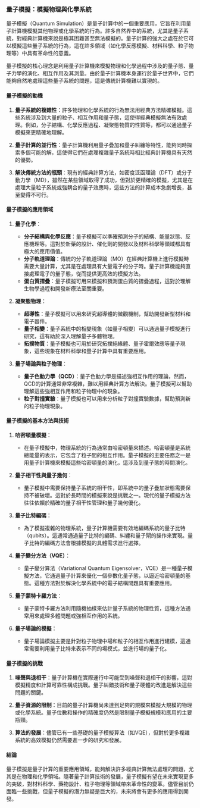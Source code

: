 ### **量子模擬：模擬物理與化學系統**

量子模擬（Quantum Simulation）是量子計算中的一個重要應用，它旨在利用量子計算機模擬其他物理或化學系統的行為。許多自然界中的系統，尤其是量子系統，對經典計算機來說是極其困難甚至無法模擬的。量子計算的強大之處在於它可以模擬這些量子系統的行為，這在許多領域（如化學反應模擬、材料科學、粒子物理等）中具有革命性的意義。

量子模擬的核心理念是利用量子計算機來模擬物理和化學過程中涉及的量子態、量子力學的演化、相互作用及其測量。由於量子計算機本身運行於量子世界中，它們能夠自然地處理這些量子系統的問題，這是傳統計算機難以實現的。

#### **量子模擬的動機**

1. **量子系統的複雜性**：許多物理和化學系統的行為無法用經典方法精確模擬。這些系統涉及到大量的粒子、相互作用和量子態，這使得經典模擬無法有效處理。例如，分子結構、化學反應過程、凝聚態物質的性質等，都可以通過量子模擬來更精確地理解。

2. **量子計算的並行性**：量子計算機利用量子疊加和量子糾纏等特性，能夠同時探索多個可能的解，這使得它們在處理複雜量子系統時相比經典計算機具有天然的優勢。

3. **解決傳統方法的瓶頸**：現有的經典計算方法，如密度泛函理論（DFT）或分子動力學（MD），雖然在某些領域取得了成功，但對於更精確的模擬，尤其是在處理大量粒子系統或強耦合的量子效應時，這些方法的計算成本急劇增長，甚至變得不可行。

#### **量子模擬的應用領域**

1. **量子化學**：
   - **分子結構與化學反應**：量子模擬可以準確預測分子的結構、能量狀態、反應機理等。這對於新藥的設計、催化劑的開發以及材料科學等領域都具有極大的應用價值。
   - **分子軌道理論**：傳統的分子軌道理論（MO）在經典計算機上進行模擬時需要大量計算，尤其是在處理具有大量電子的分子時。量子計算機能夠直接處理電子的量子態，從而提供更高效的模擬方法。
   - **蛋白質摺疊**：量子模擬可用來模擬和預測蛋白質的摺疊過程，這對於理解生物學過程和開發新療法至關重要。

2. **凝聚態物理**：
   - **超導性**：量子模擬可以用來研究超導體的微觀機制，幫助開發新型材料和電子器件。
   - **量子相變**：量子系統中的相變現象（如量子相變）可以通過量子模擬進行研究，這有助於深入理解量子多體物理。
   - **拓撲物質**：量子模擬也可用於研究拓撲絕緣體、量子霍爾效應等量子現象，這些現象在材料科學和量子計算中具有重要應用。

3. **量子場論與粒子物理**：
   - **量子色動力學（QCD）**：量子色動力學是描述強相互作用的理論，然而，QCD的計算通常非常複雜，難以用經典計算方法解決。量子模擬可以幫助理解這些強相互作用和粒子物理中的現象。
   - **粒子對撞實驗**：量子模擬也可以用來分析粒子對撞實驗數據，幫助預測新的粒子物理現象。

#### **量子模擬的基本方法與技術**

1. **哈密頓量模擬**：
   - 在量子模擬中，物理系統的行為通常由哈密頓量來描述。哈密頓量是系統總能量的表示，它包含了粒子間的相互作用。量子模擬的主要任務之一是用量子計算機來模擬這些哈密頓量的演化，這涉及到量子態的時間演化。

2. **量子相干性與量子幾何**：
   - 量子模擬中需要保持量子系統的相干性，即系統中的量子疊加狀態需要保持不被破壞。這對於長時間的模擬來說是挑戰之一。現代的量子模擬方法往往依賴於精確的量子相干性管理和量子幾何優化。

3. **量子比特編碼**：
   - 為了模擬複雜的物理系統，量子計算機需要有效地編碼系統的量子比特（qubits）。這通常通過量子比特的編碼、糾纏和量子閘的操作來實現。量子比特的編碼方法會根據模擬的具體需求進行選擇。

4. **量子變分方法（VQE）**：
   - 量子變分算法（Variational Quantum Eigensolver，VQE）是一種量子模擬方法，它通過量子計算來優化一個參數化量子態，以逼近哈密頓量的基態。這種方法對於解決化學系統中的電子結構問題具有重要應用。

5. **量子蒙特卡羅方法**：
   - 量子蒙特卡羅方法利用隨機抽樣來估計量子系統的物理性質，這種方法通常用來處理多體問題或強相互作用的系統。

6. **量子場論的模擬**：
   - 量子場論模擬主要是針對粒子物理中場和粒子的相互作用進行建模，這通常需要利用量子比特來表示不同的場模式，並進行場的量子化。

#### **量子模擬的挑戰**

1. **噪聲與退相干**：量子計算機在實際運行中可能受到噪聲和退相干的影響，這對模擬精度和計算可靠性構成挑戰。量子糾錯技術和量子硬體的改進是解決這些問題的關鍵。

2. **量子資源的限制**：目前的量子計算機尚未達到足夠的規模來模擬大規模的物理或化學系統。量子位數和操作的精確度仍然是限制量子模擬規模和應用的主要瓶頸。

3. **算法的發展**：儘管已有一些基礎的量子模擬算法（如VQE），但對於更多複雜系統的高效模擬仍然需要進一步的研究和發展。

#### **結論**

量子模擬是量子計算的重要應用領域，能夠解決許多經典計算無法處理的問題，尤其是在物理和化學領域。隨著量子計算技術的發展，量子模擬有望在未來實現更多的突破，對材料科學、藥物設計、粒子物理等領域帶來革命性的變革。儘管目前仍面臨一些挑戰，但量子模擬的潛力無疑是巨大的，未來將會有更多的應用得到開發。